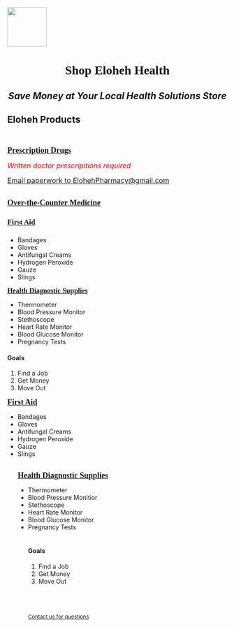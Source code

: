 <html>
<head> 

</head>

<body>
<img width="90" height="90" src="https://github.com/user-attachments/assets/d0090502-7a15-4a55-91d6-1db5928cacf3"/>
<h1 align="center"><font face="Georgia">Shop Eloheh Health</font></h1>
<i><h2 align="center">Save Money at Your Local Health Solutions Store</h2></i>
<h2 title="The products listed may not cover every option available.">Eloheh Products</h2><br/>
  
<b><u><font size="4" face="Georgia">Prescription Drugs</font></u></b><br/>

  <font color="red" size="3">*Written doctor prescripitions required*</font><br/>
  
  <u><font size="3"><a href="mailto:ElohehPharmacy@gmail.com">Email paperwork to ElohehPharmacy@gmail.com</a></font></u>  <br/><br/>
  
  <b><u><font size="4" face="Georgia">Over-the-Counter Medicine</font></u></b><br/>
  
  <h4 style="font-family: Georgia; font-size: 1.2em;"><b><u>First Aid</u></b></h4>
<ul style="font-size: 1em; text-align: left;">
  <li>Bandages</li>
  <li>Gloves</li>
  <li>Antifungal Creams</li>
  <li>Hydrogen Peroxide</li>
  <li>Gauze</li>
  <li>Slings</li>
</ul>

<!-- Health Diagnostic Supplies Section -->
<font face="Georgia" size="3"><b><u>Health Diagnostic Supplies</u></b></font>
<ul font size="3" align="left">
  <li>Thermometer</li>
  <li>Blood Pressure Monitor</li>
  <li>Stethoscope</li>
  <li>Heart Rate Monitor</li>
  <li>Blood Glucose Monitor</li>
  <li>Pregnancy Tests</li>
</ul>

<!-- Goals Section -->
<h4 style="text-align: left;">Goals</h4>
<ol style="text-align: left;">
  <li>Find a Job</li>
  <li>Get Money</li>
  <li>Move Out</li>
</ol>
  
  <p>
  <b><u><font size="4" face="Georgia">First Aid</font></u></b><br/>
  <ul align="left" type="disc">
          <li>Bandages
          <li>Gloves
          <li>Antifungal Creams
          <li>Hydrogen Peroxide
          <li>Gauze
          <li>Slings  
  <br/><br/>

  <p>
  <b><u><font size="4" face="Georgia">Health Diagnostic Supplies</font></u></b>
  <ul align="left" type="disc">
        <li>Thermometer
          <li>Blood Pressure Monitior
          <li>Stethoscope
          <li>Heart Rate Monitor
          <li>Blood Glucose Monitor
          <li>Pregnancy Tests
  <br/><br/>

  <p>
  <h4 align="left">Goals</h4>
  <ol>
  <li>Find a Job</li>
  <li>Get Money</li>
  <li>Move Out</li>
  </ol>


<br/><br/><br/>
<u><span style="font-size:12px"><a href="mailto:Eloheh@gmail.com">Contact us for questions</a></span></u>
